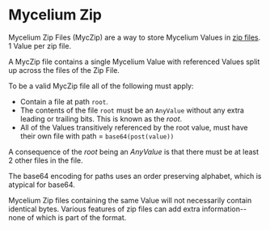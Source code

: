 # Mycelium Zip
Mycelium Zip Files (MycZip) are a way to store Mycelium Values in [zip files](https://en.wikipedia.org/wiki/ZIP_(file_format)).
1 Value per zip file.

A MycZip file contains a single Mycelium Value with referenced Values split up across the files of the Zip File.

To be a valid MycZip file all of the following must apply:
- Contain a file at path `root`.
- The contents of the file `root` must be an `AnyValue` without any extra leading or trailing bits.
  This is known as the *root*.
- All of the Values transitively referenced by the root value, must
  have their own file with path = `base64(post(value))`

A consequence of the *root* being an *AnyValue* is that there must be at least 2 other files in the file.

The base64 encoding for paths uses an order preserving alphabet, which is atypical for base64.

Mycelium Zip files containing the same Value will not necessarily contain identical bytes.
Various features of zip files can add extra information--none of which is part of the format.
